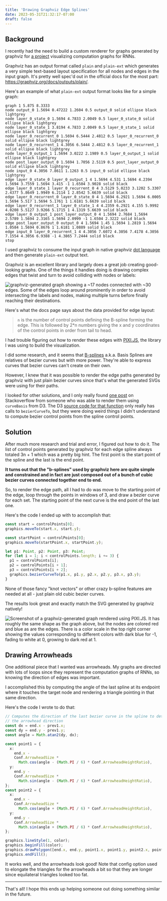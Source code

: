 ```yaml
---
title: 'Drawing Graphviz Edge Splines'
date: 2023-05-31T21:32:17-07:00
draft: false
---
```


## Background

I recently had the need to build a custom renderer for graphs generated by graphviz for [a project](https://github.com/ameobea/rnn-viz) visualizing computation graphs for RNNs.

Graphviz has an output format called `plain` and `plain-ext` which generates a very simple text-based layout specification for all nodes and edges in the input graph. It's pretty well spec'd out in the official docs for the most part: <https://graphviz.org/docs/outputs/plain/>.

Here's an example of what `plain-ext` output format looks like for a simple graph:

```
graph 1 5.875 8.3333
node output_0 1.5694 0.47222 1.2604 0.5 output_0 solid ellipse black lightgrey
node layer_0_state_0 1.5694 4.7833 2.0049 0.5 layer_0_state_0 solid ellipse black lightgrey
node layer_0_state_1 3.8194 4.7833 2.0049 0.5 layer_0_state_1 solid ellipse black lightgrey
node layer_0_recurrent_0 1.5694 6.5444 2.4812 0.5 layer_0_recurrent_0 solid ellipse black lightgrey
node layer_0_recurrent_1 4.3056 6.5444 2.4812 0.5 layer_0_recurrent_1 solid ellipse black lightgrey
node layer_0_output_1 1.5694 3.0222 2.1989 0.5 layer_0_output_1 solid ellipse black lightgrey
node post_layer_output_0 1.5694 1.7056 2.5119 0.5 post_layer_output_0 solid ellipse black lightgrey
node input_0 4.3056 7.8611 1.1263 0.5 input_0 solid ellipse black lightgrey
edge layer_0_state_0 layer_0_output_1 4 1.5694 4.531 1.5694 4.2394 1.5694 3.7559 1.5694 3.415 -1 1.6504 3.9028 solid black
edge layer_0_state_1 layer_0_recurrent_0 4 3.5129 5.0233 3.1202 5.3307 2.4377 5.8649 1.9949 6.2114 1 2.8542 5.6639 solid black
edge layer_0_recurrent_0 layer_0_state_0 4 1.5694 6.2921 1.5694 6.0005 1.5694 5.517 1.5694 5.1761 1 1.6181 5.6639 solid black
edge layer_0_recurrent_1 layer_0_state_1 4 4.2359 6.2921 4.155 5.9992 4.0208 5.5127 3.9266 5.1715 1 4.1319 5.6639 solid black
edge layer_0_output_1 post_layer_output_0 4 1.5694 2.7684 1.5694 2.5789 1.5694 2.3165 1.5694 2.0999 -1 1.6504 2.3222 solid black
edge post_layer_output_0 output_0 4 1.5694 1.45 1.5694 1.2819 1.5694 1.0584 1.5694 0.8676 1 1.6181 1.0889 solid black
edge input_0 layer_0_recurrent_1 4 4.3056 7.6072 4.3056 7.4178 4.3056 7.1554 4.3056 6.9388 -1 4.3865 7.2444 solid black
stop
```

I used graphviz to consume the input graph in native graphviz [dot language](https://graphviz.org/doc/info/lang.html) and then generate `plain-ext` output text.

Graphviz is an excellent library and largely does a great job creating good-looking graphs. One of the things it handles doing is drawing complex edges that twist and turn to avoid colliding with nodes or labels:

![graphviz-generated graph showing a ~17 nodes connected with ~30 edges.  Some of the edges loop around prominently in order to avoid intersecting the labels and nodes, making multiple turns before finally reaching their destinations.](https://i.ameo.link/b4r.svg)

Here's what the docs page says about the data provided for edge layout:

> `n` is the number of control points defining the B-spline forming the edge. This is followed by 2\*n numbers giving the x and y coordinates of the control points in order from tail to head.

I had trouble figuring out how to render these edges with [PIXI.JS](https://pixijs.com/), the library I was using to build the visualization.

I did some research, and it seems that [B-splines](https://en.wikipedia.org/wiki/B-spline) a.k.a. Basis Splines are relatives of bezier curves but with more power. They're able to express curves that bezier curves can't create on their own.

However, I knew that it was possible to render the edge paths generated by graphviz with just plain bezier curves since that's what the generated SVGs were using for their paths.

I looked for other solutions, and I only really found [one post](https://stackoverflow.com/questions/53934876/how-to-draw-a-graphviz-spline-in-d3) on Stackoverflow from someone who was able to render them using `curveBasis` from D3. The D3 [source code for that function](https://github.com/d3/d3-shape/blob/main/src/curve/basis.js) only really has calls to `bezierCurveTo`, but they were doing weird things I didn't understand to compute bezier control points from the spline control points.

## Solution

After much more research and trial and error, I figured out how to do it. The list of control points generated by graphviz for each edge spline always totaled 3n + 1 which was a pretty big hint. The first point is the start point of the spline and the last is the end point.

**It turns out that the "b-splines" used by graphviz here are quite simple and constrained and in fact are just composed out of a bunch of cubic bezier curves connected together end to end.**

So, to render the edge path, all I had to do was move to the starting point of the edge, loop through the points in windows of 3, and draw a bezier curve for each set. The starting point of the next curve is the end point of the last one.

Here's the code I ended up with to accomplish that:

```ts
const start = controlPoints[0];
graphics.moveTo(start.x, start.y);

const startPoint = controlPoints[0];
graphics.moveTo(startPoint.x, startPoint.y);

let p1: Point, p2: Point, p3: Point;
for (let i = 1; i < controlPoints.length; i += 3) {
  p1 = controlPoints[i];
  p2 = controlPoints[i + 1];
  p3 = controlPoints[i + 2];
  graphics.bezierCurveTo(p1.x, p1.y, p2.x, p2.y, p3.x, p3.y);
}
```

None of those fancy "knot vectors" or other crazy b-spline features are needed at all - just plain old cubic bezier curves.

The results look great and exactly match the SVG generated by graphviz natively!

![Screenshot of a graphviz-generated graph rendered using PIXI.JS.  It has roughly the same shape as the graph above, but the nodes are colored red and blue as are the edges.  There is a color scale in the top right corner showing the values corresponding to different colors with dark blue for -1, fading to white at 0, growing to dark red at 1.](https://i.ameo.link/b4s.jpg)

## Drawing Arrowheads

One additional piece that I wanted was arrowheads. My graphs are directed with lots of loops since they represent the computation graphs of RNNs, so knowing the direction of edges was important.

I accomplished this by computing the angle of the last spline at its endpoint where it touches the target node and rendering a triangle pointing in that same direction.

Here's the code I wrote to do that:

```ts
// Computes the direction of the last bezier curve in the spline to determine
// the arrowhead direction
const dx = end.x - prev1.x;
const dy = end.y - prev1.y;
const angle = Math.atan2(dy, dx);

const point1 = {
  x:
    end.x -
    Conf.ArrowheadSize *
      Math.cos(angle - (Math.PI / 6) * Conf.ArrowheadHeightRatio),
  y:
    end.y -
    Conf.ArrowheadSize *
      Math.sin(angle - (Math.PI / 6) * Conf.ArrowheadHeightRatio),
};
const point2 = {
  x:
    end.x -
    Conf.ArrowheadSize *
      Math.cos(angle + (Math.PI / 6) * Conf.ArrowheadHeightRatio),
  y:
    end.y -
    Conf.ArrowheadSize *
      Math.sin(angle + (Math.PI / 6) * Conf.ArrowheadHeightRatio),
};

graphics.lineStyle(1, color);
graphics.beginFill(color);
graphics.drawPolygon([end.x, end.y, point1.x, point1.y, point2.x, point2.y]);
graphics.endFill();
```

It works well, and the arrowheads look good! Note that config option used to elongate the triangles for the arrowheads a bit so that they are longer since equilateral triangles looked too fat.

---

That's all! I hope this ends up helping someone out doing something similar in the future.
